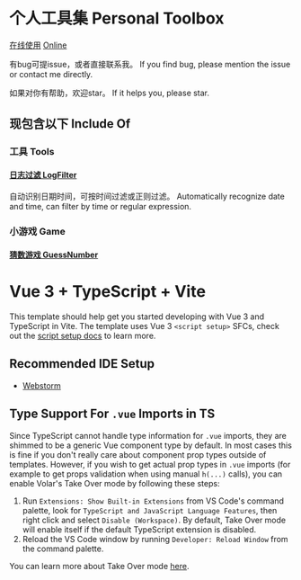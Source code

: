 # 个人工具集 Personal Toolbox

[在线使用](https://iwctwbh.github.io/Tools/Home/)
[Online](https://iwctwbh.github.io/Tools/Home/)

有bug可提issue，或者直接联系我。
If you find bug, please mention the issue or contact me directly.

如果对你有帮助，欢迎star。
If it helps you, please star.

## 现包含以下 Include Of

### 工具 Tools

#### [日志过滤 LogFilter](https://iwctwbh.github.io/Tools/LogFilter)

自动识别日期时间，可按时间过滤或正则过滤。
Automatically recognize date and time, can filter by time or regular expression.

### 小游戏 Game

#### [猜数游戏 GuessNumber](https://iwctwbh.github.io/Tools/GuessNumber)

# Vue 3 + TypeScript + Vite

This template should help get you started developing with Vue 3 and TypeScript in Vite. The template uses Vue
3 `<script setup>` SFCs, check out
the [script setup docs](https://v3.vuejs.org/api/sfc-script-setup.html#sfc-script-setup) to learn more.

## Recommended IDE Setup

- [Webstorm](https://www.jetbrains.com/webstorm/)

## Type Support For `.vue` Imports in TS

Since TypeScript cannot handle type information for `.vue` imports, they are shimmed to be a generic Vue component type
by default. In most cases this is fine if you don't really care about component prop types outside of templates.
However, if you wish to get actual prop types in `.vue` imports (for example to get props validation when using
manual `h(...)` calls), you can enable Volar's Take Over mode by following these steps:

1. Run `Extensions: Show Built-in Extensions` from VS Code's command palette, look
   for `TypeScript and JavaScript Language Features`, then right click and select `Disable (Workspace)`. By default,
   Take Over mode will enable itself if the default TypeScript extension is disabled.
2. Reload the VS Code window by running `Developer: Reload Window` from the command palette.

You can learn more about Take Over mode [here](https://github.com/johnsoncodehk/volar/discussions/471).
